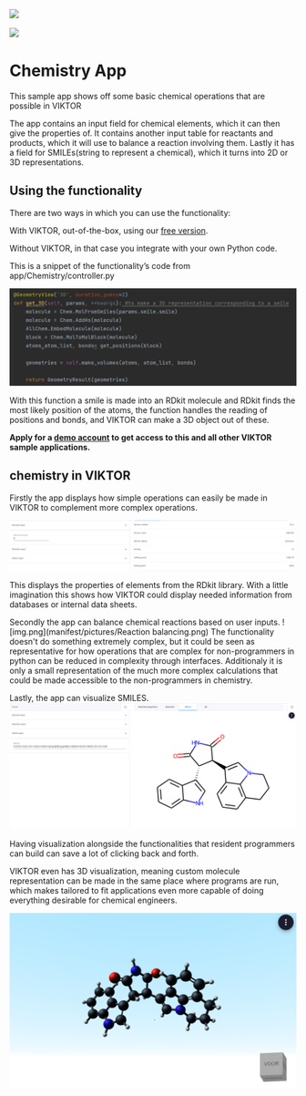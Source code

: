 ![](https://img.shields.io/badge/SDK-v12.10.0-blue)

![](chemistry_gif.gif)
# Chemistry App
This sample app shows off some basic chemical operations that are possible in VIKTOR 

The app contains an input field for chemical elements, which it can then give the properties of.
It contains another input table for reactants and products, which it will use to balance a reaction involving them.
Lastly it has a field for SMILEs(string to represent a chemical), which it turns into 2D or 3D representations.

## Using the functionality
There are two ways in which you can use the functionality: 

With VIKTOR, out-of-the-box, using our [free version](https://www.viktor.ai/try-for-free).

Without VIKTOR, in that case you integrate with your own Python code.

This is a snippet of the functionality’s code from app/Chemistry/controller.py 

![](manifest/pictures/code_snippet.PNG)

With this function a smile is made into an RDkit molecule and 
RDkit finds the most likely position of the atoms, the function handles the 
reading of positions and bonds, and VIKTOR can make a 3D object out of these.

**Apply for a [demo account](https://www.viktor.ai/demo-environment) to get access to this and all other VIKTOR sample applications.** 

## chemistry in VIKTOR
Firstly the app displays how simple operations can easily be made in VIKTOR
to complement more complex operations. 

![](manifest/pictures/Element_properties.PNG)

This displays the properties of elements from the RDkit library.
With a little imagination this shows how VIKTOR could display needed information
from databases or internal data sheets.

Secondly the app can balance chemical reactions based on user inputs.
![img.png](manifest/pictures/Reaction balancing.png)
The functionality doesn't do something extremely complex, but it could
be seen as representative for how operations that are complex for non-programmers
in python can be reduced in complexity through interfaces. Additionaly
it is only a small representation of the much more complex calculations that
could be made accessible to the non-programmers in chemistry.

Lastly, the app can visualize SMILES.
![img.png](manifest/pictures/2D_smile.PNG)

Having visualization alongside the functionalities that
resident programmers can build can save a lot
of clicking back and forth.

VIKTOR even has 3D visualization, meaning custom molecule representation
can be made in the same place where programs are run, which makes tailored to fit
applications even more capable of doing everything desirable for chemical engineers.

![](manifest/pictures/3D_molecule.PNG)
